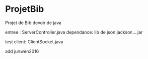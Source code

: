 # ProjetBib
Projet de Bib devoir de java

entree : ServerController.java
dependance: lib de json:jackson....jar

test client: ClientSocket.java

add junwen2016
